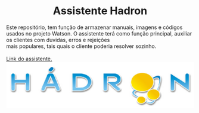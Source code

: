 <h1 align="center">Assistente Hadron</h1>
Este repositório, tem função de armazenar manuais, imagens e códigos usados no projeto Watson.
O assistente terá como função principal, auxiliar os clientes com duvidas, erros e rejeições<br>
mais populares, tais quais o cliente poderia resolver sozinho.
<br>
<br>
<a href="https://assistant-jp-tok.watsonplatform.net">Link do assistente.</a><br>
<img src="https://github.com/Procion-Sistemas/WATSON/raw/master/imags/logo.PNG">
